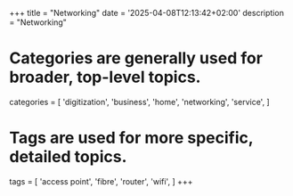 +++
title = "Networking"
date = '2025-04-08T12:13:42+02:00'
description = "Networking"
# Categories are generally used for broader, top-level topics.
categories = [
 'digitization',
 'business',
 'home',
 'networking',
 'service',
]
# Tags are used for more specific, detailed topics.
tags = [
 'access point',
 'fibre',
 'router',
 'wifi',
]
+++
